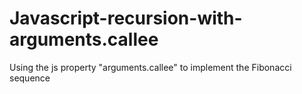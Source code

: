 # Javascript-recursion-with-arguments.callee
Using the js property "arguments.callee" to implement the Fibonacci sequence  
